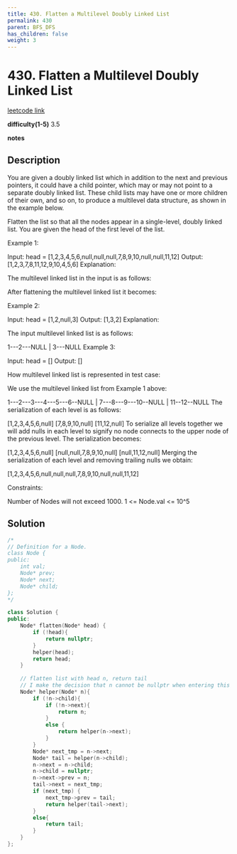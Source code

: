 ```yaml
---
title: 430. Flatten a Multilevel Doubly Linked List
permalink: 430
parent: BFS_DFS
has_children: false
weight: 3
---
```

# 430. Flatten a Multilevel Doubly Linked List
[leetcode link](https://leetcode.com/problems/flatten-a-multilevel-doubly-linked-list/)

**difficulty(1-5)** 
3.5

**notes**   


## Description
You are given a doubly linked list which in addition to the next and previous pointers, it could have a child pointer, which may or may not point to a separate doubly linked list. These child lists may have one or more children of their own, and so on, to produce a multilevel data structure, as shown in the example below.

Flatten the list so that all the nodes appear in a single-level, doubly linked list. You are given the head of the first level of the list.

 

Example 1:

Input: head = [1,2,3,4,5,6,null,null,null,7,8,9,10,null,null,11,12]
Output: [1,2,3,7,8,11,12,9,10,4,5,6]
Explanation:

The multilevel linked list in the input is as follows:



After flattening the multilevel linked list it becomes:


Example 2:

Input: head = [1,2,null,3]
Output: [1,3,2]
Explanation:

The input multilevel linked list is as follows:

  1---2---NULL
  |
  3---NULL
Example 3:

Input: head = []
Output: []
 

How multilevel linked list is represented in test case:

We use the multilevel linked list from Example 1 above:

 1---2---3---4---5---6--NULL
         |
         7---8---9---10--NULL
             |
             11--12--NULL
The serialization of each level is as follows:

[1,2,3,4,5,6,null]
[7,8,9,10,null]
[11,12,null]
To serialize all levels together we will add nulls in each level to signify no node connects to the upper node of the previous level. The serialization becomes:

[1,2,3,4,5,6,null]
[null,null,7,8,9,10,null]
[null,11,12,null]
Merging the serialization of each level and removing trailing nulls we obtain:

[1,2,3,4,5,6,null,null,null,7,8,9,10,null,null,11,12]
 

Constraints:

Number of Nodes will not exceed 1000.
1 <= Node.val <= 10^5

## Solution

```c++
/*
// Definition for a Node.
class Node {
public:
    int val;
    Node* prev;
    Node* next;
    Node* child;
};
*/

class Solution {
public:
    Node* flatten(Node* head) {
        if (!head){
            return nullptr;
        }
        helper(head);
        return head;
    }
    
    // flatten list with head n, return tail 
    // I make the decision that n cannot be nullptr when entering this function!
    Node* helper(Node* n){
        if (!n->child){
            if (!n->next){
                return n;
            }
            else {
                return helper(n->next);
            }
        }
        Node* next_tmp = n->next;
        Node* tail = helper(n->child);
        n->next = n->child;
        n->child = nullptr;
        n->next->prev = n;
        tail->next = next_tmp;
        if (next_tmp) {
            next_tmp->prev = tail;
            return helper(tail->next);
        }
        else{
            return tail;
        }        
    }
};
```
